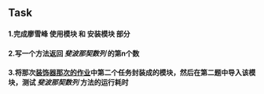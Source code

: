 ## Task

#### 1.完成廖雪峰 **使用模块** 和 **安装模块** 部分
#### 2.写一个方法返回 *斐波那契数列* 的第n个数
#### 3.将那次[装饰器那次的作业](https://github.com/PythonInterestingGroup/PythonResource/blob/master/Task/Task09_6_01.md)中第二个任务封装成的模块，然后在第二题中导入该模块，测试 *斐波那契数列* 方法的运行耗时

